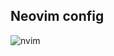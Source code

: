 ## Neovim config

![nvim](https://user-images.githubusercontent.com/80513079/211774553-f292e2bb-f77d-4f1a-9e25-2e10d03189d6.png)
